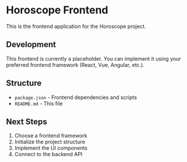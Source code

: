 # Horoscope Frontend

This is the frontend application for the Horoscope project.

## Development

This frontend is currently a placeholder. You can implement it using your preferred frontend framework (React, Vue, Angular, etc.).

## Structure

- `package.json` - Frontend dependencies and scripts
- `README.md` - This file

## Next Steps

1. Choose a frontend framework
2. Initialize the project structure
3. Implement the UI components
4. Connect to the backend API
